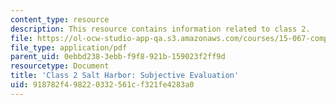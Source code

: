 ```yaml
---
content_type: resource
description: This resource contains information related to class 2.
file: https://ol-ocw-studio-app-qa.s3.amazonaws.com/courses/15-067-competitive-decision-making-and-negotiation-spring-2011/918782f498220332561cf321fe4283a0_MIT15_067S11_Cl2_Sa_H_SB_E.pdf
file_type: application/pdf
parent_uid: 0ebbd238-3ebb-f9f8-921b-159023f2ff9d
resourcetype: Document
title: 'Class 2 Salt Harbor: Subjective Evaluation'
uid: 918782f4-9822-0332-561c-f321fe4283a0
---
```

